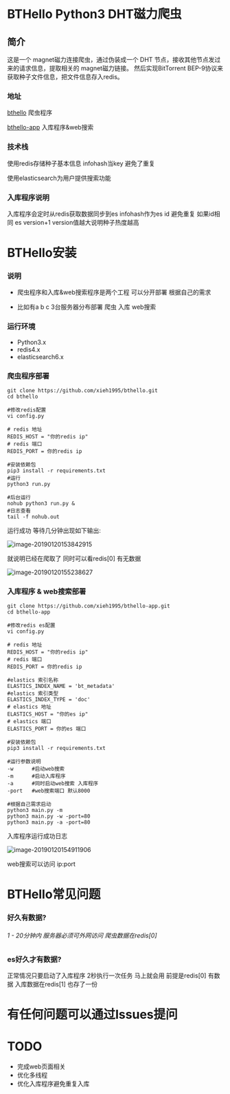 # BTHello Python3 DHT磁力爬虫

## 简介

这是一个 magnet磁力连接爬虫，通过伪装成一个 DHT 节点，接收其他节点发过来的请求信息，提取相关的 magnet磁力链接。 然后实现BitTorrent BEP-9协议来获取种子文件信息，把文件信息存入redis。

### 地址

[bthello](https://github.com/xieh1995/bthello.git)  爬虫程序

[bthello-app](https://github.com/xieh1995/bthello-app.git) 入库程序&web搜索

### 技术栈

使用redis存储种子基本信息 infohash当key 避免了重复

使用elasticsearch为用户提供搜索功能

### 入库程序说明

入库程序会定时从redis获取数据同步到es  infohash作为es id 避免重复 如果id相同 es version+1 version值越大说明种子热度越高



# BTHello安装

### 说明

- 爬虫程序和入库&web搜索程序是两个工程  可以分开部署 根据自己的需求

- 比如有a b c 3台服务器分布部署 爬虫 入库 web搜索 

### 运行环境

- Python3.x
- redis4.x
- elasticsearch6.x

### 爬虫程序部署

```shell
git clone https://github.com/xieh1995/bthello.git
cd bthello

#修改redis配置
vi config.py

# redis 地址
REDIS_HOST = "你的redis ip"
# redis 端口
REDIS_PORT = 你的redis ip

#安装依赖包
pip3 install -r requirements.txt
#运行
python3 run.py

#后台运行
nohub python3 run.py &
#日志查看
tail -f nohub.out
```

运行成功 等待几分钟出现如下输出:

![image-20190120153842915](/Users/Horng/Library/Application%20Support/typora-user-images/image-20190120153842915.png)

就说明已经在爬取了 同时可以看redis[0] 有无数据

![image-20190120155238627](/Users/Horng/Library/Application%20Support/typora-user-images/image-20190120155238627.png)



### 入库程序 & web搜索部署

```shell
git clone https://github.com/xieh1995/bthello-app.git
cd bthello-app

#修改redis es配置
vi config.py

# redis 地址
REDIS_HOST = "你的redis ip"
# redis 端口
REDIS_PORT = 你的redis ip

#elastics 索引名称
ELASTICS_INDEX_NAME = 'bt_metadata'
#elastics 索引类型
ELASTICS_INDEX_TYPE = 'doc'
# elastics 地址
ELASTICS_HOST = "你的es ip"
# elastics 端口
ELASTICS_PORT = 你的es 端口

#安装依赖包
pip3 install -r requirements.txt

#运行参数说明
-w		#启动web搜索
-m		#启动入库程序
-a		#同时启动web搜索 入库程序
-port	#web搜索端口 默认8000

#根据自己需求启动
python3 main.py -m
python3 main.py -w -port=80
python3 main.py -a -port=80
```

入库程序运行成功日志

![image-20190120154911906](/Users/Horng/Library/Application%20Support/typora-user-images/image-20190120154911906.png)



web搜索可以访问 ip:port 



# BTHello常见问题

### 好久有数据?

###### 1 - 20分钟内 服务器必须可外网访问 爬虫数据在redis[0]

### es好久才有数据?

正常情况只要启动了入库程序 2秒执行一次任务 马上就会用 前提是redis[0] 有数据   入库数据在redis[1] 也存了一份

# 有任何问题可以通过Issues提问



# TODO

- 完成web页面相关
- 优化多线程
- 优化入库程序避免重复入库





